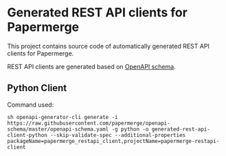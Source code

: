 # Generated REST API clients for Papermerge

This project contains source code of automatically generated REST API clients for Papermerge.

REST API clients are generated based on [OpenAPI schema](https://github.com/papermerge/openapi-schema/blob/master/openapi-schema.yaml).

## Python Client

Command used:

``sh
openapi-generator-cli generate -i https://raw.githubusercontent.com/papermerge/openapi-schema/master/openapi-schema.yaml -g python -o generated-rest-api-client-python --skip-validate-spec --additional-properties packageName=papermerge_restapi_client,projectName=papermerge-restapi-client
``
